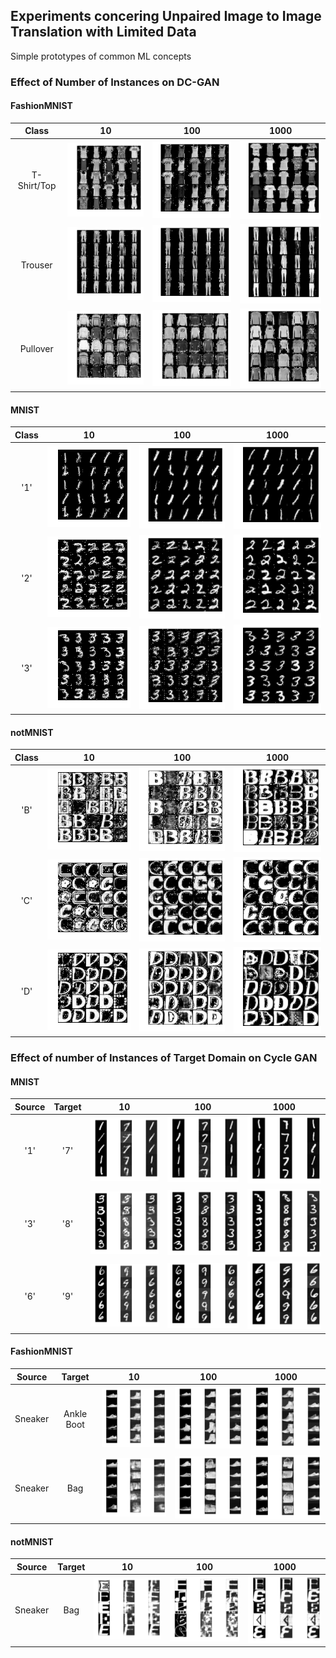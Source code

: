 ## Experiments concering Unpaired Image to Image Translation with Limited Data
Simple prototypes of common ML concepts

### Effect of Number of Instances on DC-GAN

#### FashionMNIST

Class | 10 | 100 | 1000
:---: | :---: | :---: | :---: |
T-Shirt/Top | <img src="./plots/FashionMNIST/FashionMNIST_0_10_1000.png" alt="FashionMNIST 10 instances" width="200px"/> | <img src="./plots/FashionMNIST/FashionMNIST_0_100_1000.png" alt="FashionMNIST 100 instances" width="200px"/> | <img src="./plots/FashionMNIST/FashionMNIST_0_1000_20.png" alt="FashionMNIST 1000 instances" width="200px"/> 
Trouser | <img src="./plots/FashionMNIST/FashionMNIST_1_10_1000.png" alt="FashionMNIST 10 instances" width="200px"/> | <img src="./plots/FashionMNIST/FashionMNIST_1_100_1000.png" alt="FashionMNIST 100 instances" width="200px"/> | <img src="./plots/FashionMNIST/FashionMNIST_1_1000_20.png" alt="FashionMNIST 1000 instances" width="200px"/> 
Pullover | <img src="./plots/FashionMNIST/FashionMNIST_2_10_1000.png" alt="FashionMNIST 10 instances" width="200px"/> | <img src="./plots/FashionMNIST/FashionMNIST_2_100_1000.png" alt="FashionMNIST 100 instances" width="200px"/> | <img src="./plots/FashionMNIST/FashionMNIST_2_1000_20.png" alt="FashionMNIST 1000 instances" width="200px"/>


#### MNIST

Class | 10 | 100 | 1000
:---: | :---: | :---: | :---: |
'1' | <img src="./plots/MNIST/MNIST_1_10_1000.png" alt="MNIST 10 instances" width="200px"/> | <img src="./plots/MNIST/MNIST_1_100_100.png" alt="MNIST 100 instances" width="200px"/> | <img src="./plots/MNIST/MNIST_1_1000_20.png" alt="MNIST 1000 instances" width="200px"/>
'2' | <img src="./plots/MNIST/MNIST_2_10_1000.png" alt="MNIST 10 instances" width="200px"/> | <img src="./plots/MNIST/MNIST_2_100_100.png" alt="MNIST 100 instances" width="200px"/> | <img src="./plots/MNIST/MNIST_2_1000_20.png" alt="MNIST 1000 instances" width="200px"/>
'3' | <img src="./plots/MNIST/MNIST_3_10_1000.png" alt="MNIST 10 instances" width="200px"/> | <img src="./plots/MNIST/MNIST_3_100_100.png" alt="MNIST 100 instances" width="200px"/> | <img src="./plots/MNIST/MNIST_3_1000_20.png" alt="MNIST 1000 instances" width="200px"/>


#### notMNIST
Class | 10 | 100 | 1000 |
:---: | :---: | :---: | :---: |
'B'| <img src="./plots/notMNIST/notMNIST_1_10_1000.png" alt="notMNIST 10 instances" width="200px"/> | <img src="./plots/notMNIST/notMNIST_1_100_100.png" alt="notMNIST 100 instances" width="200px"/> | <img src="./plots/notMNIST/notMNIST_1_1000_20.png" alt="notMNIST 1000 instances" width="200px"/> 
'C' | <img src="./plots/notMNIST/notMNIST_2_10_1000.png" alt="notMNIST 10 instances" width="200px"/> | <img src="./plots/notMNIST/notMNIST_2_100_100.png" alt="notMNIST 100 instances" width="200px"/> | <img src="./plots/notMNIST/notMNIST_2_1000_20.png" alt="notMNIST 1000 instances" width="200px"/> 
'D' | <img src="./plots/notMNIST/notMNIST_3_10_1000.png" alt="notMNIST 10 instances" width="200px"/> | <img src="./plots/notMNIST/notMNIST_3_100_100.png" alt="notMNIST 100 instances" width="200px"/> | <img src="./plots/notMNIST/notMNIST_3_1000_20.png" alt="notMNIST 1000 instances" width="200px"/> 


### Effect of number of Instances of Target Domain on Cycle GAN 

#### MNIST

Source | Target | 10 | 100 | 1000
:---: | :---: | :---: | :---: | :---: |
'1' | '7' | <img src="./CycleGAN/results/MNIST/1_7/MNIST_1_7_10_10_200_results/AtoB/Test_result_20.png" alt="MNIST 10 instances" width="200px"/> | <img src="./CycleGAN/results/MNIST/1_7/MNIST_1_7_100_100_200_results/AtoB/Test_result_20.png" alt="MNIST 100 instances" width="200px"/> | <img src="./CycleGAN/results/MNIST/1_7/MNIST_1_7_1000_1000_200_results/AtoB/Test_result_20.png" alt="MNIST 1000 instances" width="200px"/>
'3' | '8' |<img src="./CycleGAN/results/MNIST/3_8/MNIST_3_8_10_10_200_results/AtoB/Test_result_20.png" alt="MNIST 10 instances" width="200px"/> | <img src="./CycleGAN/results/MNIST/3_8/MNIST_3_8_100_100_200_results/AtoB/Test_result_20.png" alt="MNIST 100 instances" width="200px"/> | <img src="./CycleGAN/results/MNIST/3_8/MNIST_3_8_1000_1000_40_results/AtoB/Test_result_20.png" alt="MNIST 1000 instances" width="200px"/>
'6' | '9' |<img src="./CycleGAN/results/MNIST/6_9/MNIST_6_9_10_10_200_results/AtoB/Test_result_20.png" alt="MNIST 10 instances" width="200px"/> | <img src="./CycleGAN/results/MNIST/6_9/MNIST_6_9_100_100_200_results/AtoB/Test_result_20.png" alt="MNIST 100 instances" width="200px"/> | <img src="./CycleGAN/results/MNIST/6_9/MNIST_6_9_1000_1000_40_results/AtoB/Test_result_20.png" alt="MNIST 1000 instances" width="200px"/>

#### FashionMNIST

Source | Target | 10 | 100 | 1000
:---: | :---: | :---: | :---: | :---: |
Sneaker | Ankle Boot | <img src="./CycleGAN/results/FashionMNIST/7_9/FashionMNIST_7_9_10_10_200_results/AtoB/Test_result_20.png" alt="FashionMNIST 10 instances" width="200px"/> | <img src="./CycleGAN/results/FashionMNIST/7_9/FashionMNIST_7_9_100_100_200_results/AtoB/Test_result_20.png" alt="FashionMNIST 100 instances" width="200px"/> | <img src="./CycleGAN/results/FashionMNIST/7_9/FashionMNIST_7_9_1000_1000_40_results/AtoB/Test_result_20.png" alt="FashionMNIST 1000 instances" width="200px"/>
Sneaker | Bag | <img src="./CycleGAN/results/FashionMNIST/7_8/FashionMNIST_7_8_10_10_200_results/AtoB/Test_result_20.png" alt="FashionMNIST 10 instances" width="200px"/> | <img src="./CycleGAN/results/FashionMNIST/7_8/FashionMNIST_7_8_100_100_200_results/AtoB/Test_result_20.png" alt="FashionMNIST 100 instances" width="200px"/> | <img src="./CycleGAN/results/FashionMNIST/7_8/FashionMNIST_7_8_1000_1000_40_results/AtoB/Test_result_20.png" alt="FashionMNIST 1000 instances" width="200px"/>

#### notMNIST

Source | Target | 10 | 100 | 1000
:---: | :---: | :---: | :---: | :---: |
Sneaker | Bag |  <img src="./CycleGAN/results/notMNIST/4_5/notMNIST_4_5_10_10_200_results/AtoB/Test_result_20.png" alt="notMNIST 10 instances" width="200px"/> | <img src="./CycleGAN/results/notMNIST/4_5/notMNIST_4_5_100_100_200_results/AtoB/Test_result_20.png" alt="notMNIST 100 instances" width="200px"/> | <img src="./CycleGAN/results/notMNIST/4_5/notMNIST_4_5_1000_1000_40_results/AtoB/Test_result_20.png" alt="notMNIST 1000 instances" width="200px"/>








